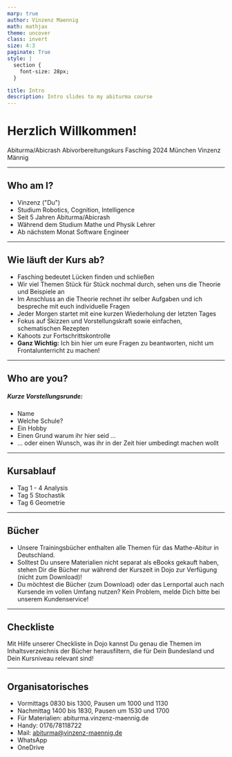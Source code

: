```yaml
---
marp: true
author: Vinzenz Maennig
math: mathjax
theme: uncover
class: invert
size: 4:3
paginate: True
style: |
  section {
    font-size: 28px;
  }

title: Intro
description: Intro slides to my abiturma course
---
```

[comment]: <> (<span style="color:blue">If you need more colors</span>)
[comment]: <> (<!--color: red-->)
[comment]: <> (use underscore to make a command local)
[comment]: <> (| Syntax | Description |
| ----------- | ----------- |
| Header | Title |
| Paragraph | Text |)

# Herzlich Willkommen!
Abiturma/Abicrash Abivorbereitungskurs
Fasching 2024 München
Vinzenz Männig

---
<!--header: Intro | Who am I?-->
<!--footer: Abiturma/Abicrash Abivorbereitungskurs | Fasching 2024 München | Vinzenz Männig-->

## Who am I?
- Vinzenz ("Du")
- Studium Robotics, Cognition, Intelligence
- Seit 5 Jahren Abiturma/Abicrash
- Während dem Studium Mathe und Physik Lehrer
- Ab nächstem Monat Software Engineer

---
<!--header: Intro | Wie läuft der Kurs ab?-->
## Wie läuft der Kurs ab?
- Fasching bedeutet Lücken finden und schließen
- Wir viel Themen Stück für Stück nochmal durch, sehen uns die Theorie und Beispiele an
- Im Anschluss an die Theorie rechnet ihr selber Aufgaben und ich bespreche mit euch individuelle Fragen
- Jeder Morgen startet mit eine kurzen Wiederholung der letzten Tages
- Fokus auf Skizzen und Vorstellungskraft sowie einfachen, schematischen Rezepten
- Kahoots zur Fortschrittskontrolle
- **Ganz Wichtig:** Ich bin hier um eure Fragen zu beantworten, nicht um Frontalunterricht zu machen!

---
<!--header: Intro | Who are you?-->
## Who are you?
##### Kurze Vorstellungsrunde:
- Name
- Welche Schule?
- Ein Hobby
- Einen Grund warum ihr hier seid ...
- ... oder einen Wunsch, was ihr in der Zeit hier umbedingt machen wollt

---
<!--header: Intro | Kursablauf-->
## Kursablauf
- Tag 1 - 4 Analysis
- Tag 5 Stochastik
- Tag 6 Geometrie

---
<!--header: Intro | Bücher-->
## Bücher
- Unsere Trainingsbücher enthalten alle Themen für das Mathe-Abitur in Deutschland.
- Solltest Du unsere Materialien nicht separat als eBooks gekauft haben, stehen Dir die Bücher nur während der Kurszeit in Dojo zur Verfügung (nicht zum Download)!
- Du möchtest die Bücher (zum Download) oder das Lernportal auch nach Kursende im vollen Umfang nutzen? Kein Problem, melde Dich bitte bei unserem Kundenservice!

---
<!--header: Intro | Checkliste-->
## Checkliste
Mit Hilfe unserer Checkliste in Dojo kannst Du genau die Themen im Inhaltsverzeichnis der Bücher herausfiltern, die für Dein Bundesland und Dein Kursniveau relevant sind!

---
<!--header: Intro | Organisatorisches-->
## Organisatorisches
- Vormittags 0830 bis 1300, Pausen um 1000 und 1130
- Nachmittag 1400 bis 1830, Pausen um 1530 und 1700
- Für Materialien: abiturma.vinzenz-maennig.de
- Handy: 0176/78118722
- Mail: abiturma@vinzenz-maennig.de
- WhatsApp
- OneDrive